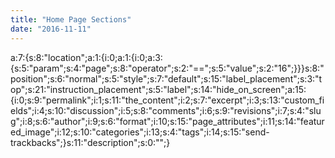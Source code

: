 ```yaml
---
title: "Home Page Sections"
date: "2016-11-11"
---
```


a:7:{s:8:"location";a:1:{i:0;a:1:{i:0;a:3:{s:5:"param";s:4:"page";s:8:"operator";s:2:"==";s:5:"value";s:2:"16";}}}s:8:"position";s:6:"normal";s:5:"style";s:7:"default";s:15:"label\_placement";s:3:"top";s:21:"instruction\_placement";s:5:"label";s:14:"hide\_on\_screen";a:15:{i:0;s:9:"permalink";i:1;s:11:"the\_content";i:2;s:7:"excerpt";i:3;s:13:"custom\_fields";i:4;s:10:"discussion";i:5;s:8:"comments";i:6;s:9:"revisions";i:7;s:4:"slug";i:8;s:6:"author";i:9;s:6:"format";i:10;s:15:"page\_attributes";i:11;s:14:"featured\_image";i:12;s:10:"categories";i:13;s:4:"tags";i:14;s:15:"send-trackbacks";}s:11:"description";s:0:"";}
